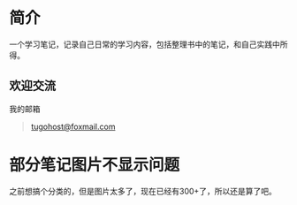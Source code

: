 # 简介
一个学习笔记，记录自己日常的学习内容，包括整理书中的笔记，和自己实践中所得。

## 欢迎交流

我的邮箱
> tugohost@foxmail.com

# 部分笔记图片不显示问题
之前想搞个分类的，但是图片太多了，现在已经有300+了，所以还是算了吧。